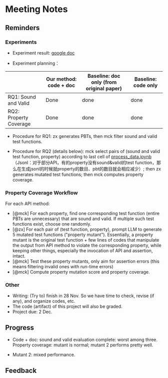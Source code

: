 # Meeting Notes

## Reminders

### Experiments

- Experiment result: [google doc](https://docs.google.com/spreadsheets/d/1ho1ij9dSY98MuzCt7yKXHBuz76prcS5Z1I_kI3RQznE/edit?gid=2025599766#gid=2025599766)

- Experiment planning：

|  | Our method: code + doc | Baseline: doc only (from original paper) | Baseline: code only |
| ----------- | ----------- | ----------- | ----------- |
| RQ1: Sound and Valid | Done | done | done |
| RQ2: Property Coverage | Done | done | done |

- Procedure for RQ1: zx generates PBTs, then mck filter sound and valid test functions.

- Procedure for RQ2 (details below): mck select pairs of (sound and valid test function, property) according to last cell of [process_data.ipynb](our_proptest_data/process_data.ipynb) （Jsonl：对于部分API，有的property没有sound&valid的test function，那么在生成jsonl的时候就property的数目、pbt的数目就会相应减少）; then zx generates mutated test functions; then mck computes property coverage.

### Property Coverage Workflow

For each API method: 

- [@mck] For each property, find one corresponding test function (entire PBTs are unnecessary) that are sound and valid. If multiple such test functions exist, choose one randomly.
- [@zx] For each pair of (test function, property), prompt LLM to generate 5 mutated test functions ("property mutant"). Essentially, a property mutant is the original test function + few lines of codes that manipulate the output from API method to violate the corresponding property, while keeping other things, especially the invocation of API and assertion, intact.
- [@mck] Test these property mutants, only aim for assertion errors (this means filtering invalid ones with run-time errors)
- [@mck] Compute property mutation score and property coverage.

### Other

- Writing: (Try to) finish in 28 Nov. So we have time to check, revise (if any), and organize codes, etc.
- The code (artifact) of this project will also be graded.
- Project due: 2 Dec.

## Progress

- Code + doc: sound and valid evaluation complete: worst among three. Property coverage: mutant is normal; mutant 2 performs pretty well.

- Mutant 2: mixed performance.

## Feedback 

